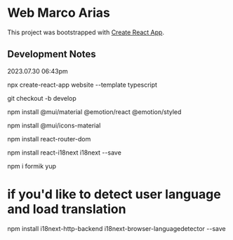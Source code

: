 # Web Marco Arias

This project was bootstrapped with [Create React App](https://github.com/facebook/create-react-app).

## Development Notes

2023.07.30 06:43pm

npx create-react-app website --template typescript

git checkout -b develop

npm install @mui/material @emotion/react @emotion/styled

npm install @mui/icons-material

npm install react-router-dom

npm install react-i18next i18next --save

npm i formik yup

# if you'd like to detect user language and load translation
npm install i18next-http-backend i18next-browser-languagedetector --save
